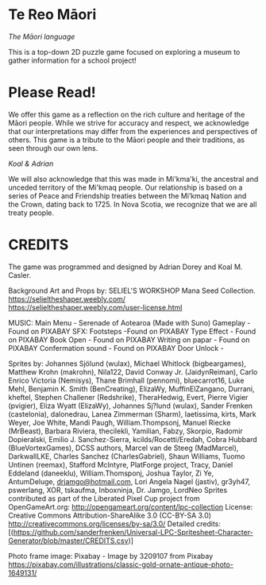 # Te Reo Māori 

*The Māori language*

This is a top-down 2D puzzle game focused on exploring a museum to gather information for a school project!

# Please Read!

We offer this game as a reflection on the rich culture and heritage of the Māori people. While we strive for accuracy and respect, we acknowledge that our interpretations may differ from the experiences and perspectives of others. This game is a tribute to the Māori people and their traditions, as seen through our own lens.

*Koal & Adrian*

We will also acknowledge that this was made in Mi'kma'ki, the ancestral and unceded territory of the Mi'kmaq people. Our relationship is based on a series of Peace and Friendship treaties between the Mi’kmaq Nation and the Crown, dating back to 1725. 
In Nova Scotia, we recognize that we are all treaty people.

# CREDITS

The game was programmed and designed by Adrian Dorey and Koal M. Casler.

Background Art and Props by: 
SELIEL'S WORKSHOP Mana Seed Collection. https://selieltheshaper.weebly.com/ https://selieltheshaper.weebly.com/user-license.html

MUSIC: 
Main Menu - Serenade of Aotearoa (Made with Suno)
Gameplay - Found on PIXABAY
SFX:
Footsteps -Found on PIXABAY
Type Effect - Found on PIXABAY
Book Open - Found on PIXABAY
Writing on papar - Found on PIXABAY
Confermation sound - Found on PIXABAY
Door Unlock - 

Sprites by: Johannes Sjölund (wulax), Michael Whitlock (bigbeargames), Matthew Krohn (makrohn), Nila122, David Conway Jr. (JaidynReiman), Carlo Enrico Victoria (Nemisys), Thane Brimhall (pennomi), bluecarrot16, Luke Mehl, Benjamin K. Smith (BenCreating), ElizaWy, MuffinElZangano, Durrani, kheftel, Stephen Challener (Redshrike), TheraHedwig, Evert, Pierre Vigier (pvigier), Eliza Wyatt (ElizaWy), Johannes Sj?lund (wulax), Sander Frenken (castelonia), dalonedrau, Lanea Zimmerman (Sharm), laetissima, kirts, Mark Weyer, Joe White, Mandi Paugh, William.Thompsonj, Manuel Riecke (MrBeast), Barbara Riviera, thecilekli, Yamilian, Fabzy, Skorpio, Radomir Dopieralski, Emilio J. Sanchez-Sierra, kcilds/Rocetti/Eredah, Cobra Hubbard (BlueVortexGames), DCSS authors, Marcel van de Steeg (MadMarcel), DarkwallLKE, Charles Sanchez (CharlesGabriel), Shaun Williams, Tuomo Untinen (reemax), Stafford McIntyre, PlatForge project, Tracy, Daniel Eddeland (daneeklu), William.Thomsponj, Joshua Taylor, Zi Ye, AntumDeluge, drjamgo@hotmail.com, Lori Angela Nagel (jastiv), gr3yh47, pswerlang, XOR, tskaufma, Inboxninja, Dr. Jamgo, LordNeo Sprites contributed as part of the Liberated Pixel Cup project from OpenGameArt.org: http://opengameart.org/content/lpc-collection License: Creative Commons Attribution-ShareAlike 3.0 (CC-BY-SA 3.0) http://creativecommons.org/licenses/by-sa/3.0/ Detailed credits: [(https://github.com/sanderfrenken/Universal-LPC-Spritesheet-Character-Generator/blob/master/CREDITS.csv)]


Photo frame image: Pixabay - Image by 3209107 from Pixabay https://pixabay.com/illustrations/classic-gold-ornate-antique-photo-1649131/
